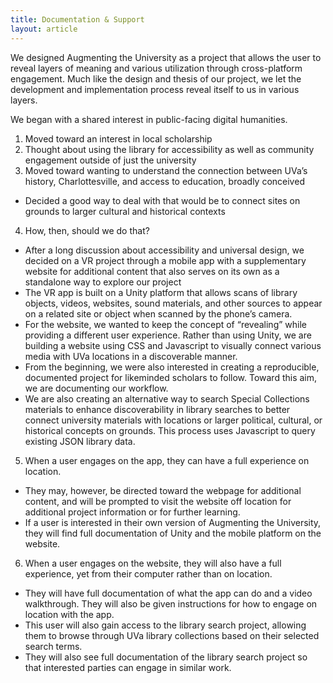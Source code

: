 ```yaml
---
title: Documentation & Support
layout: article
---
```


We designed Augmenting the University as a project that allows the user to reveal layers of meaning and various utilization through cross-platform engagement. Much like the design and thesis of our project, we let the development and implementation process reveal itself to us in various layers.

We began with a shared interest in public-facing digital humanities.

1. Moved toward an interest in local scholarship
2. Thought about using the library for accessibility as well as community engagement outside of just the university
3. Moved toward wanting to understand the connection between UVa’s history, Charlottesville, and access to education, broadly conceived
  * Decided a good way to deal with that would be to connect sites on grounds to larger cultural and historical contexts
4. How, then, should we do that?
  * After a long discussion about accessibility and universal design, we decided on a VR project through a mobile app with a supplementary website for additional content that also serves on its own as a standalone way to explore our project
  * The VR app is built on a Unity platform that allows scans of library objects, videos, websites, sound materials, and other sources to appear on a related site or object when scanned by the phone’s camera.
  * For the website, we wanted to keep the concept of “revealing” while providing a different user experience. Rather than using Unity, we are building a website using CSS and Javascript to visually connect various media with UVa locations in a discoverable manner.
  * From the beginning, we were also interested in creating a reproducible, documented project for likeminded scholars to follow. Toward this aim, we are documenting our workflow.
  * We are also creating an alternative way to search Special Collections materials to enhance discoverability in library searches to better connect university materials with locations or larger political, cultural, or historical concepts on grounds. This process uses Javascript to query existing JSON library data.
5. When a user engages on the app, they can have a full experience on location.
  * They may, however, be directed toward the webpage for additional content, and will be prompted to visit the website off location for additional project information or for further learning.
  * If a user is interested in their own version of Augmenting the University, they will find full documentation of Unity and the mobile platform on the website.
6. When a user engages on the website, they will also have a full experience, yet from their computer rather than on location.
  * They will have full documentation of what the app can do and a video walkthrough. They will also be given instructions for how to engage on location with the app.
  * This user will also gain access to the library search project, allowing them to browse through UVa library collections based on their selected search terms.
  * They will also see full documentation of the library search project so that interested parties can engage in similar work.
